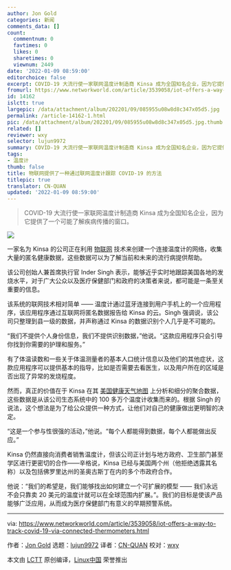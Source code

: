 ```yaml
---
author: Jon Gold
categories: 新闻
comments_data: []
count:
  commentnum: 0
  favtimes: 0
  likes: 0
  sharetimes: 0
  viewnum: 2449
date: '2022-01-09 08:59:00'
editorchoice: false
excerpt: COVID-19 大流行使一家联网温度计制造商 Kinsa 成为全国知名企业，因为它提供了一个可能了解疾病传播的窗口。
fromurl: https://www.networkworld.com/article/3539058/iot-offers-a-way-to-track-covid-19-via-connected-thermometers.html
id: 14162
islctt: true
largepic: /data/attachment/album/202201/09/085955u08w8d8c347x05d5.jpg
permalink: /article-14162-1.html
pic: /data/attachment/album/202201/09/085955u08w8d8c347x05d5.jpg.thumb.jpg
related: []
reviewer: wxy
selector: lujun9972
summary: COVID-19 大流行使一家联网温度计制造商 Kinsa 成为全国知名企业，因为它提供了一个可能了解疾病传播的窗口。
tags:
- 温度计
thumb: false
title: 物联网提供了一种通过联网温度计跟踪 COVID-19 的方法
titlepic: true
translator: CN-QUAN
updated: '2022-01-09 08:59:00'
---
```



> 
> COVID-19 大流行使一家联网温度计制造商 Kinsa 成为全国知名企业，因为它提供了一个可能了解疾病传播的窗口。
> 
> 
> 


![](/data/attachment/album/202201/09/085955u08w8d8c347x05d5.jpg)


一家名为 Kinsa 的公司正在利用 [物联网](https://www.networkworld.com/article/3207535/what-is-iot-the-internet-of-things-explained.html) 技术来创建一个连接温度计的网络，收集大量的匿名健康数据，这些数据可以为了解当前和未来的流行病提供帮助。


该公司创始人兼首席执行官 Inder Singh 表示，能够近乎实时地跟踪美国各地的发烧水平，对于广大公众以及医疗保健部门和政府的决策者来说，都可能是一条至关重要的信息。


该系统的联网技术相对简单 —— 温度计通过蓝牙连接到用户手机上的一个应用程序，该应用程序通过互联网将匿名数据报告给 Kinsa 的云。Singh 强调说，该公司只整理到县一级的数据，并声称通过 Kinsa 的数据识别个人几乎是不可能的。


“我们不提供个人身份信息，我们不提供识别数据，”他说。“这款应用程序只会引导你找到你需要的护理和服务。”


有了体温读数和一些关于体温测量者的基本人口统计信息以及他们的其他症状，这款应用程序可以提供基本的指导，比如是否需要去看医生，以及用户所在的区域是否出现了异常的发烧程度。


然而，真正的价值在于 Kinsa 在其 [美国健康天气地图](https://images.idgesg.net/images/article/2020/04/kinsa_influenza_map_2020-04-21_by_kinsa_leaflet_openstreetmap_carto_2400x1600-100839260-large.jpg?auto=webp&quality=85,70) 上分析和细分的聚合数据，这些数据是从该公司生态系统中的 100 多万个温度计收集而来的。根据 Singh 的说法，这个想法是为了给公众提供一种方式，让他们对自己的健康做出更明智的决定。


“这是一个参与性很强的活动，”他说。“每个人都能得到数据，每个人都能做出反应。”


Kinsa 仍然直接向消费者销售温度计，但该公司正计划与地方政府、卫生部门甚至学区进行更密切的合作——辛格说，Kinsa 已经与美国两个州（他拒绝透露其名称）以及包括佛罗里达州的圣奥古斯丁在内的多个市政府合作。


他说：“我们的希望是，我们能够找出如何建立一个可扩展的模型 —— 我们永远不会只靠卖 20 美元的温度计就可以在全球范围内扩展。”。我们的目标是使该产品能够广泛应用，从而成为医疗保健部门有意义的早期预警系统。




---


via: <https://www.networkworld.com/article/3539058/iot-offers-a-way-to-track-covid-19-via-connected-thermometers.html>


作者：[Jon Gold](https://www.networkworld.com/author/Jon-Gold/) 选题：[lujun9972](https://github.com/lujun9972) 译者：[CN-QUAN](https://github.com/CN-QUAN) 校对：[wxy](https://github.com/wxy)


本文由 [LCTT](https://github.com/LCTT/TranslateProject) 原创编译，[Linux中国](https://linux.cn/) 荣誉推出